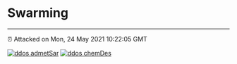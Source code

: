 # Swarming
---
⏰ Attacked on Mon, 24 May 2021 10:22:05 GMT

[![ddos admetSar](https://github.com/kotori-y/swarming/actions/workflows/admetSAR.yml/badge.svg)](https://github.com/kotori-y/swarming/actions/workflows/admetSAR.yml)
[![ddos chemDes](https://github.com/kotori-y/swarming/actions/workflows/chemdes.yml/badge.svg)](https://github.com/kotori-y/swarming/actions/workflows/chemdes.yml)

